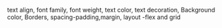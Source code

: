 
text align,
font family, 
font weight,
text color,
text decoration,
Background color,
Borders,
spacing-padding,margin,
layout -flex and grid

